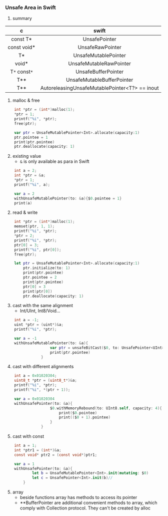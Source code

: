 ### Unsafe Area in Swift
1. summary   
 
 |c|swift|
 |:-:|:-:|
 |const T*|UnsafePointer<T>|
 |const void*|UnsafeRawPointer|
 |T*|UnsafeMutablePointer<T>|
 |void*|UnsafeMutableRawPointer|
 |T`*` const`*`|UnsafeBufferPointer<T>|
 |T**|UnsafeMutableBufferPointer<T>|
 |T**|AutoreleasingUnsafeMutablePointer<T?> == inout|

1. malloc & free  
```c
    int *ptr = (int*)malloc(1);
    *ptr = 1;
    printf("%i", *ptr);
    free(ptr);
```
```swift
    var ptr = UnsafeMutablePointer<Int>.allocate(capacity:1)
    ptr.pointee = 1
    print(ptr.pointee)
    ptr.deallocate(capacity: 1)
```
2. existing value  
    - `&` is only available as para in Swift  
```c
    int a = 2;
    int *ptr = &a;
    *ptr = 1;
    printf("%i", a);
```
```swift
    var a = 2
    withUnsafeMutablePointer(to: &a){$0.pointee = 1}
    print(a)
```
2. read & write
```c
    int *ptr = (int*)malloc(1);
    memset(ptr, 1, 1);
    printf("%i", *ptr);
    *ptr = 2;
    printf("%i", *ptr);
    ptr[0] = 3;
    printf("%i", ptr[0]);
    free(ptr);
```
```swift
    let ptr = UnsafeMutablePointer<Int>.allocate(capacity:1)
        ptr.initialize(to: 1)
        print(ptr.pointee)
        ptr.pointee = 2
        print(ptr.pointee)
        ptr[0] = 3
        print(ptr[0])
        ptr.deallocate(capacity: 1)
```
3. cast with the same alignment
    - Int/UInt, Int8/Void...
```c
    int a = -1;
    uint *ptr = (uint*)&a;
    printf("%i", *ptr);
```
```swift
    var a = -1
    withUnsafeMutablePointer(to: &a){
                    var ptr = unsafeBitCast($0, to: UnsafePointer<UInt>.self)
                    print(ptr.pointee)
                }           
```
4. cast with different alignments
```c
    int a = 0x01020304;
    uint8_t *ptr = (uint8_t*)&a;
    printf("%i", *ptr);
    printf("%i", *(ptr + 1));
```
```swift
    var a = 0x01020304
    withUnsafePointer(to: &a){
                    $0.withMemoryRebound(to: UInt8.self, capacity: 4){
                        print($0.pointee)
                        print(($0 + 1).pointee)
                    }
                }         
```
5. cast with const
```c
    int a = 1;
    int *ptr1 = (int*)&a;
    const void* ptr2 = (const void*)ptr1;
```
```swift
    var a = 1
    withUnsafePointer(to: &a){
            let b = UnsafeMutablePointer<Int>.init(mutating: $0)
            let c = UnsafePointer<Int>.init(b)//
        }
```
5. array
    - beside functions array has methods to access its pointer
    - **BufferPointer are additional convenient methods to array, which comply with Collection protocol. They can't be created by alloc